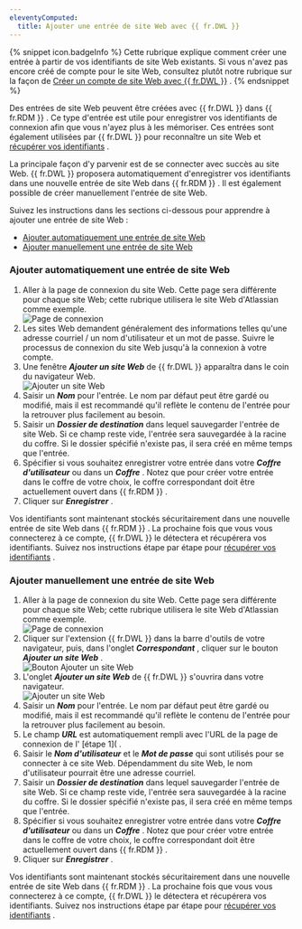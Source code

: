 ```yaml
---
eleventyComputed:
  title: Ajouter une entrée de site Web avec {{ fr.DWL }}
---
```

{% snippet icon.badgeInfo %} 
Cette rubrique explique comment créer une entrée à partir de vos identifiants de site Web existants. Si vous n&apos;avez pas encore créé de compte pour le site Web, consultez plutôt notre rubrique sur la façon de [Créer un compte de site Web avec {{ fr.DWL }}](/fr/rdm/windows/dwl/using-devolutions-web-login/create-account-website/) . 
{% endsnippet %}
 
Des entrées de site Web peuvent être créées avec {{ fr.DWL }} dans {{ fr.RDM }} . Ce type d&apos;entrée est utile pour enregistrer vos identifiants de connexion afin que vous n&apos;ayez plus à les mémoriser. Ces entrées sont également utilisées par {{ fr.DWL }} pour reconnaître un site Web et [récupérer vos identifiants](/fr/rdm/windows/dwl/using-devolutions-web-login/retrieve-credentials/) .  

La principale façon d&apos;y parvenir est de se connecter avec succès au site Web. {{ fr.DWL }} proposera automatiquement d&apos;enregistrer vos identifiants dans une nouvelle entrée de site Web dans {{ fr.RDM }} . Il est également possible de créer manuellement l&apos;entrée de site Web.  

Suivez les instructions dans les sections ci-dessous pour apprendre à ajouter une entrée de site Web :  

* [Ajouter automatiquement une entrée de site Web](#ajouter-automatiquement-une-entrée-de-site-web) 
* [Ajouter manuellement une entrée de site Web](#ajouter-manuellement-une-entrée-de-site-web) 

### Ajouter automatiquement une entrée de site Web 

1. Aller à la page de connexion du site Web. Cette page sera différente pour chaque site Web; cette rubrique utilisera le site Web d&apos;Atlassian comme exemple.  
![Page de connexion](/img/fr/rdm/windows/RDMWin2100.png) 
1. Les sites Web demandent généralement des informations telles qu&apos;une adresse courriel / un nom d&apos;utilisateur et un mot de passe. Suivre le processus de connexion du site Web jusqu&apos;à la connexion à votre compte. 
1. Une fenêtre ***Ajouter un site Web*** de {{ fr.DWL }} apparaîtra dans le coin du navigateur Web.  
![Ajouter un site Web](/img/fr/rdm/windows/RDMWin2101.png) 
1. Saisir un ***Nom*** pour l&apos;entrée. Le nom par défaut peut être gardé ou modifié, mais il est recommandé qu&apos;il reflète le contenu de l&apos;entrée pour la retrouver plus facilement au besoin. 
1. Saisir un ***Dossier de destination*** dans lequel sauvegarder l&apos;entrée de site Web. Si ce champ reste vide, l&apos;entrée sera sauvegardée à la racine du coffre. Si le dossier spécifié n&apos;existe pas, il sera créé en même temps que l&apos;entrée. 
1. Spécifier si vous souhaitez enregistrer votre entrée dans votre ***Coffre d&apos;utilisateur*** ou dans un ***Coffre*** . Notez que pour créer votre entrée dans le coffre de votre choix, le coffre correspondant doit être actuellement ouvert dans {{ fr.RDM }} . 
1. Cliquer sur ***Enregistrer*** . 

Vos identifiants sont maintenant stockés sécuritairement dans une nouvelle entrée de site Web dans {{ fr.RDM }} . La prochaine fois que vous vous connecterez à ce compte, {{ fr.DWL }} le détectera et récupérera vos identifiants. Suivez nos instructions étape par étape pour [récupérer vos identifiants](/fr/rdm/windows/dwl/using-devolutions-web-login/retrieve-credentials/) . 

### Ajouter manuellement une entrée de site Web 

1. Aller à la page de connexion du site Web. Cette page sera différente pour chaque site Web; cette rubrique utilisera le site Web d&apos;Atlassian comme exemple.  
![Page de connexion](/img/fr/rdm/windows/RDMWin2100.png) 
1. Cliquer sur l&apos;extension {{ fr.DWL }} dans la barre d&apos;outils de votre navigateur, puis, dans l&apos;onglet ***Correspondant*** , cliquer sur le bouton ***Ajouter un site Web*** .  
![Bouton Ajouter un site Web](/img/fr/rdm/windows/RDMWin2102.png) 
1. L&apos;onglet ***Ajouter un site Web*** de {{ fr.DWL }} s&apos;ouvrira dans votre navigateur.  
![Ajouter un site Web](/img/fr/rdm/windows/RDMWin2090.png) 
1. Saisir un ***Nom*** pour l&apos;entrée. Le nom par défaut peut être gardé ou modifié, mais il est recommandé qu&apos;il reflète le contenu de l&apos;entrée pour la retrouver plus facilement au besoin. 
1. Le champ ***URL*** est automatiquement rempli avec l&apos;URL de la page de connexion de l&apos; [étape 1]( . 
1. Saisir le ***Nom d&apos;utilisateur*** et le ***Mot de passe*** qui sont utilisés pour se connecter à ce site Web. Dépendamment du site Web, le nom d&apos;utilisateur pourrait être une adresse courriel. 
1. Saisir un ***Dossier de destination*** dans lequel sauvegarder l&apos;entrée de site Web. Si ce champ reste vide, l&apos;entrée sera sauvegardée à la racine du coffre. Si le dossier spécifié n&apos;existe pas, il sera créé en même temps que l&apos;entrée. 
1. Spécifier si vous souhaitez enregistrer votre entrée dans votre ***Coffre d&apos;utilisateur*** ou dans un ***Coffre*** . Notez que pour créer votre entrée dans le coffre de votre choix, le coffre correspondant doit être actuellement ouvert dans {{ fr.RDM }} . 
1. Cliquer sur ***Enregistrer*** . 

Vos identifiants sont maintenant stockés sécuritairement dans une nouvelle entrée de site Web dans {{ fr.RDM }} . La prochaine fois que vous vous connecterez à ce compte, {{ fr.DWL }} le détectera et récupérera vos identifiants. Suivez nos instructions étape par étape pour [récupérer vos identifiants](DevolutionsWebLogin_RetrieveCredentials_2) . 


